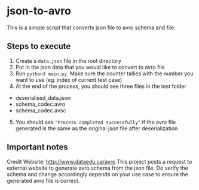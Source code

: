 # json-to-avro

This is a simple script that converts json file to avro schema and file.

## Steps to execute
1. Create a `data.json` file in the root directory
2. Put in the json data that you would like to convert to avro file
3. Run `python3 main.py`. Make sure the counter tallies with the number you want to use (eg. index of current test case)
4. At the end of the process, you should see three files in the test folder
- deserialised_data.json
- schema_codec.avro
- schema_codec.avsc
5. You should see `"Process completed successfully"` if the avro file generated is the same as the original json file after deserialization

## Important notes
Credit Website: http://www.dataedu.ca/avro
This project posts a request to external website to generate avro schema from the json file. Do verify the schema and change accordingly depends on your use case to ensure the generated avro file is correct.